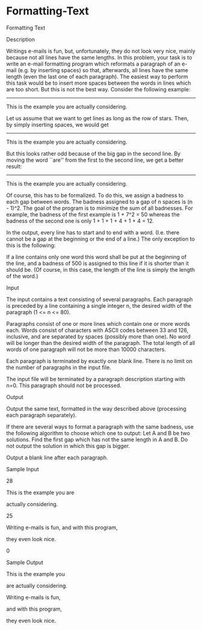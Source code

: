 # Formatting-Text

Formatting Text

Description

Writings e-mails is fun, but, unfortunately, they do not look very nice, mainly because not all lines have the same lengths. In this problem, your task is to write an e-mail formatting program which reformats a paragraph of an e-mail (e.g. by inserting spaces) so that, afterwards, all lines have the same length (even the last one of each paragraph).
The easiest way to perform this task would be to insert more spaces between the words in lines which are too short. But this is not the best way. Consider the following example:

****************************
This is the example you are
actually considering.

Let us assume that we want to get lines as long as the row of stars. Then, by simply inserting spaces, we would get

****************************
This is the example you  are
actually        considering.

But this looks rather odd because of the big gap in the second line. By moving the word ``are'' from the first to the second line, we get a better result:

****************************
This  is  the  example   you
are  actually   considering.

Of course, this has to be formalized. To do this, we assign a badness to each gap between words. The badness assigned to a gap of n spaces is (n - 1)^2. The goal of the program is to minimize the sum of all badnesses. For example, the badness of the first example is 1 + 7^2 = 50 whereas the badness of the second one is only 1 + 1 + 1 + 4 + 1 + 4 = 12.

In the output, every line has to start and to end with a word. (I.e. there cannot be a gap at the beginning or the end of a line.) The only exception to this is the following:

If a line contains only one word this word shall be put at the beginning of the line, and a badness of 500 is assigned to this line if it is shorter than it should be. (Of course, in this case, the length of the line is simply the length of the word.)

Input

The input contains a text consisting of several paragraphs. Each paragraph is preceded by a line containing a single integer n, the desired width of the paragraph (1 <= n <= 80).

Paragraphs consist of one or more lines which contain one or more words each. Words consist of characters with ASCII codes between 33 and 126, inclusive, and are separated by spaces (possibly more than one). No word will be longer than the desired width of the paragraph. The total length of all words of one paragraph will not be more than 10000 characters.

Each paragraph is terminated by exactly one blank line. There is no limit on the number of paragraphs in the input file.

The input file will be terminated by a paragraph description starting with n=0. This paragraph should not be processed.

Output

Output the same text, formatted in the way described above (processing each paragraph separately).

If there are several ways to format a paragraph with the same badness, use the following algorithm to choose which one to output: Let A and B be two solutions. Find the first gap which has not the same length in A and B. Do not output the solution in which this gap is bigger.

Output a blank line after each paragraph.

Sample Input

28

This is the example you are

actually considering.

25

Writing e-mails is fun, and with this program,

they even look nice.

0

Sample Output

This  is  the  example   you

are  actually   considering.


Writing e-mails  is  fun,

and  with  this  program,

they  even   look   nice.

